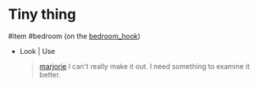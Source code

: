 # Tiny thing

#item #bedroom (on the [bedroom_hook](bedroom_hook.md))

- Look | Use
	
	> [marjorie](../characters/marjorie.md)
	> I can't really make it out. I need something to examine it better.